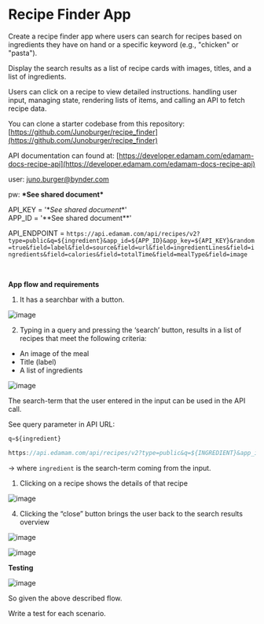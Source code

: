 # Recipe Finder App

Create a recipe finder app where users can search for recipes based on ingredients they have on hand or a specific keyword (e.g., "chicken" or "pasta").

Display the search results as a list of recipe cards with images, titles, and a list of ingredients.

Users can click on a recipe to view detailed instructions. handling user input, managing state, rendering lists of items, and calling an API to fetch recipe data.

You can clone a starter codebase from this repository: [https://github.com/Junoburger/recipe_finder](https://github.com/Junoburger/recipe_finder)

API documentation can found at: [https://developer.edamam.com/edamam-docs-recipe-api](https://developer.edamam.com/edamam-docs-recipe-api)

user: juno.burger@bynder.com

pw: **\*See shared document\***

API_KEY = '\*_See shared document_\*'  
APP_ID = '\*\*See shared document\*\*'

API_ENDPOINT = `https://api.edamam.com/api/recipes/v2?type=public&q=${ingredient}&app_id=${APP_ID}&app_key=${API_KEY}&random=true&field=label&field=source&field=url&field=ingredientLines&field=ingredients&field=calories&field=totalTime&field=mealType&field=image`

<br/>

**App flow and requirements**

1. It has a searchbar with a button.

![image](https://res.craft.do/user/full/a25b8977-def0-15a5-a4d2-4efb268c4dd6/DA2D26C6-DF19-446F-B7B4-A5EB5D9CC349_2/MyBVnzxCdnq7PHsxVglmskJKdlN8J5cnNf4ODIynxMUz/1st.png)

2. Typing in a query and pressing the ‘search’ button, results in a list of recipes that meet the following criteria:

-   An image of the meal
-   Title (label)
-   A list of ingredients

![image](https://res.craft.do/user/full/a25b8977-def0-15a5-a4d2-4efb268c4dd6/500F0B2C-ADD6-4988-A5A4-09B9A1977802_2/bKEtDpAvFrypZ9zIa2rs0Xu5Qk2s5ROz8QR0bECmm3oz/2nd.png)

The search-term that the user entered in the input can be used in the API call.

See query parameter in API URL: 
```javascript
q=${ingredient}

https://api.edamam.com/api/recipes/v2?type=public&q=${INGREDIENT}&app_id=${APP_ID}&app_key=${API_KEY}&imageSize=SMALL&random=true&field=label&field=source&field=url&field=ingredientLines&field=ingredients&field=calories&field=totalTime&field=mealType
```
 → where `ingredient` is the search-term coming from the input.

1. Clicking on a recipe shows the details of that recipe

![image](https://res.craft.do/user/full/a25b8977-def0-15a5-a4d2-4efb268c4dd6/3EDA36F2-8411-4481-B075-AD680795F32D_2/G6GENgA72KiqTqfcek2Dd30fipEq6UCdgm7IDsI59c0z/3rd.png)

4. Clicking the “close” button brings the user back to the search results overview

![image](https://res.craft.do/user/full/a25b8977-def0-15a5-a4d2-4efb268c4dd6/1E6DCA1F-126F-4A8B-A6BE-766750D54D9C_2/g2EHrGEGayd7cOsnBi1ujODYw4cnCCB2jOwYEWLmFzQz/5th.png)

![image](https://res.craft.do/user/full/a25b8977-def0-15a5-a4d2-4efb268c4dd6/E0EAA172-80B3-4043-84AA-3B355A68ACCA_2/HagZlggQDeUQKFkxK7MmvuVBgEYf0n2ynD9yaOyDpf4z/6th.png)

**Testing**

![image](https://res.craft.do/user/full/a25b8977-def0-15a5-a4d2-4efb268c4dd6/22805F14-5E44-48F2-AAB4-1D5F3FDA5C49_2/cgbJcay8zUxzKxvySFbmSZELJxuUPhyXFb4ZjlOQ5Z0z/wireframe%202.png)

So given the above described flow.

Write a test for each scenario.
